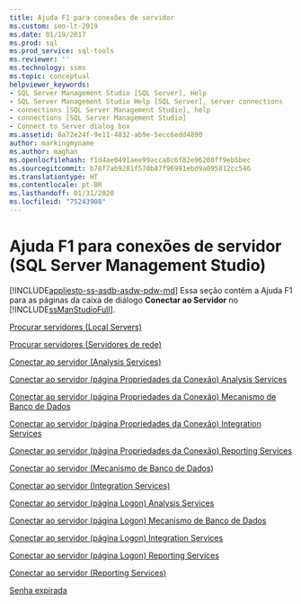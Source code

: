 ```yaml
---
title: Ajuda F1 para conexões de servidor
ms.custom: seo-lt-2019
ms.date: 01/19/2017
ms.prod: sql
ms.prod_service: sql-tools
ms.reviewer: ''
ms.technology: ssms
ms.topic: conceptual
helpviewer_keywords:
- SQL Server Management Studio [SQL Server], Help
- SQL Server Management Studio Help [SQL Server], server connections
- connections [SQL Server Management Studio], help
- connections [SQL Server Management Studio]
- Connect to Server dialog box
ms.assetid: 6a72e24f-9e11-4032-ab9e-5ecc6edd4890
author: markingmyname
ms.author: maghan
ms.openlocfilehash: f1d4ae0491aee99acca8c6f82e96208ff9eb5bec
ms.sourcegitcommit: b78f7ab9281f570b87f96991ebd9a095812cc546
ms.translationtype: HT
ms.contentlocale: pt-BR
ms.lasthandoff: 01/31/2020
ms.locfileid: "75243908"
---
```

# <a name="f1-help-for-server-connections-sql-server-management-studio"></a>Ajuda F1 para conexões de servidor (SQL Server Management Studio)
[!INCLUDE[appliesto-ss-asdb-asdw-pdw-md](../../includes/appliesto-ss-asdb-asdw-pdw-md.md)]
Essa seção contém a Ajuda F1 para as páginas da caixa de diálogo **Conectar ao Servidor** no [!INCLUDE[ssManStudioFull](../../includes/ssmanstudiofull-md.md)].  
  
[Procurar servidores &#40;Local Servers&#41;](../../ssms/f1-help/browse-for-servers-local-servers.md)  
  
[Procurar servidores &#40;Servidores de rede&#41;](../../ssms/f1-help/browse-for-servers-network-servers.md)  
  
[Conectar ao servidor &#40;Analysis Services&#41;](../../ssms/f1-help/connect-to-server-analysis-services.md)  
  
[Conectar ao servidor &#40;página Propriedades da Conexão&#41; Analysis Services](../../ssms/f1-help/connect-to-server-connection-properties-page-analysis-services.md)  
  
[Conectar ao servidor &#40;página Propriedades da Conexão&#41; Mecanismo de Banco de Dados](../../ssms/f1-help/connect-to-server-connection-properties-page-database-engine.md)  
  
[Conectar ao servidor &#40;página Propriedades da Conexão&#41; Integration Services](../../ssms/f1-help/connect-to-server-connection-properties-page-integration-services.md)  
  
[Conectar ao servidor &#40;página Propriedades da Conexão&#41; Reporting Services](../../ssms/f1-help/connect-to-server-connection-properties-page-reporting-services.md)  
  
[Conectar ao servidor &#40;Mecanismo de Banco de Dados&#41;](../../ssms/f1-help/connect-to-server-database-engine.md)  
  
[Conectar ao servidor &#40;Integration Services&#41;](../../ssms/f1-help/connect-to-server-integration-services.md)  
  
[Conectar ao servidor &#40;página Logon&#41; Analysis Services](../../ssms/f1-help/connect-to-server-login-page-analysis-services.md)  
  
[Conectar ao servidor &#40;página Logon&#41; Mecanismo de Banco de Dados](../../ssms/f1-help/connect-to-server-login-page-database-engine.md)  
  
[Conectar ao servidor &#40;página Logon&#41; Integration Services](../../ssms/f1-help/connect-to-server-login-page-integration-services.md)  
  
[Conectar ao servidor &#40;página Logon&#41; Reporting Services](../../ssms/f1-help/connect-to-server-login-page-reporting-services.md)  
  
[Conectar ao servidor &#40;Reporting Services&#41;](../../ssms/f1-help/connect-to-server-reporting-services.md)  
  
[Senha expirada](../../ssms/f1-help/password-expired.md)  
  

